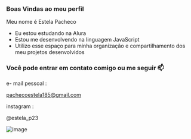 ### Boas Vindas ao meu perfil 

Meu nome é Estela Pacheco 

- Eu estou estudando na Alura
- Estou me desenvolvendo na linguagem JavaScript
- Utilizo esse espaço para minha organização e compartilhamento dos meu projetos desenvolvidos

### Você pode entrar em contato comigo ou me seguir 📫

e- mail pessoal :

pachecoestela185@gmail.com 

instagram : 

@estela_p23


![image](https://github.com/0ss2311/0ss2311/assets/171851798/d4503b8a-88a7-4979-ae2b-a615cd601c58)
